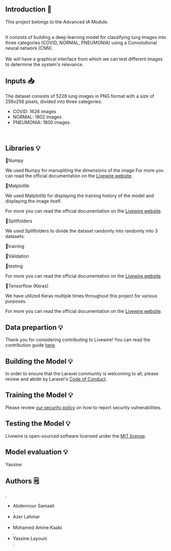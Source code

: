 

## Introduction 📜

This project belongs to the Advanced IA Module.</br></br>

It consists of building a deep learning model for classifying lung images into three categories (COVID, NORMAL, PNEUMONIA) using a Convolutional neural network (CNN).</br>
</br>
We will have a graphical interface from which we can test different images to determine the system's relevance.

## Inputs 📥
<a name="inputs"></a>
The dataset consists of 5228 lung images in PNG format with a size of 256x256 pixels, divided into three categories:
* COVID: 1626 images
* NORMAL: 1802 images
* PNEUMONIA: 1800 images
</br>



## Libraries  💡
<a name="libraries "></a>

📌Numpy

We used Numpy for manupliting the dimensions of the image
For more you can read the official documentation on the [Livewire website](https://livewire.laravel.com/docs).

📌Matplotlib

We used Matplotlib for displaying the training history of the model and displaying the image itself.

For more you can read the official documentation on the [Livewire website](https://livewire.laravel.com/docs).

📌Splitfolders

We used Splitfolders to  divide the dataset randomly into  randomly into 3 datasets: 

📁training 

📁Validation

📁testing  

For more you can read the official documentation on the [Livewire website](https://livewire.laravel.com/docs).

📌Tensorflow (Keras)

We have utilized Keras multiple times throughout this project for various purposes.

For more you can read the official documentation on the [Livewire website](https://livewire.laravel.com/docs).

## Data prepartion 💡
<a name="data-prepartion"></a>

Thank you for considering contributing to Livewire! You can read the contribution guide [here](.github/CONTRIBUTING.md).

## Building the Model 💡
<a name="building-the-model"></a>

In order to ensure that the Laravel community is welcoming to all, please review and abide by Laravel's [Code of Conduct](https://laravel.com/docs/contributions#code-of-conduct).

## Training the Model 💡
<a name="training-the-model"></a>

Please review [our security policy](https://github.com/livewire/livewire/security/policy) on how to report security vulnerabilities.

## Testing the Model 💡
<a name="testing-the-model"></a>

Livewire is open-sourced software licensed under the [MIT license](LICENSE.md).

## Model evaluation 💡
<a name="model-evaluation"> </a>

Yassine

## Authors 🗒️
.</br>
<ul>
  <li>Abdennour Samaali
</li>.</br>
    <li>Azer Lahmar</li>
  .</br>
      <li>Mohamed Amine Kaabi</li>.</br>
      <li>Yassine Layouni</li>.</br>
</ul>
